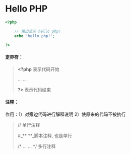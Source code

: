 # Hello PHP

```php
<?php

    // 输出显示 hello php!
    echo 'hello php!';

?>
```

#### 

#### **定界符：**

> **&lt;?php**     表示代码开始
>
> ... ...
>
> **?&gt;**            表示代码结束

#### 

#### 注释：

作用：1）对旁边代码进行解释说明    2）使原来的代码不被执行

> // 单行注释
>
> \#_**  **_脚本注释, 也是单行
>
> /\*   ... ...   \*/      多行注释



